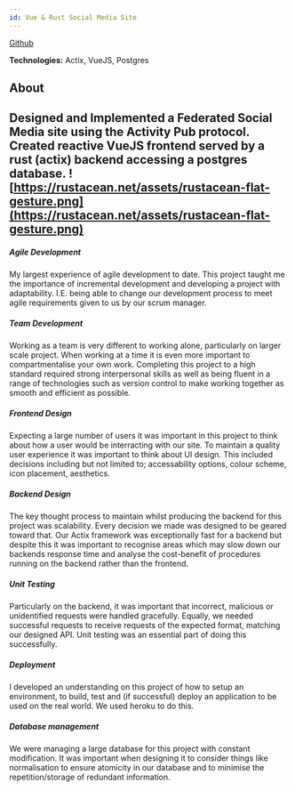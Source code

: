 ```yaml
---
id: Vue & Rust Social Media Site
---
```

[Github](https://github.com/fmckeogh/nebula)

**Technologies:** Actix, VueJS, Postgres
## About 
 Designed and Implemented a Federated Social Media site using the Activity Pub protocol. Created reactive VueJS frontend served by a rust (actix) backend accessing a postgres database.
![https://rustacean.net/assets/rustacean-flat-gesture.png](https://rustacean.net/assets/rustacean-flat-gesture.png)
---
##### Agile Development
My largest experience of agile development to date. This project taught me the importance of incremental development and developing a project with adaptability. I.E. being able to change our development process to meet agile requirements given to us by our scrum manager.

##### Team Development
Working as a team is very different to working alone, particularly on larger scale project. When working at a time it is even more important to compartmentalise your own work. Completing this project to a high standard required strong interpersonal skills as well as being fluent in a range of technologies such as version control to make working together as smooth and efficient as possible.

##### Frontend Design
Expecting a large number of users it was important in this project to think about how a user would be interracting with our site. To maintain a quality user experience it was important to think about UI design. This included decisions including but not limited to; accessability options, colour scheme, icon placement, aesthetics.

##### Backend Design
The key thought process to maintain whilst producing the backend for this project was scalability. Every decision we made was designed to be geared toward that. Our Actix framework was exceptionally fast for a backend but despite this it was important to recognise areas which may slow down our backends response time and analyse the cost-benefit of procedures running on the backend rather than the frontend.

##### Unit Testing
Particularly on the backend, it was important that incorrect, malicious or unidentified requests were handled gracefully. Equally, we needed successful requests to receive requests of the expected format, matching our designed API. Unit testing was an essential part of doing this successfully.

##### Deployment
I developed an understanding on this project of how to setup an environment, to build, test and (if successful) deploy an application to be used on the real world. We used heroku to do this.

##### Database management
We were managing a large database for this project with constant modification. It was important when designing it to consider things like normalisation to ensure atomicity in our database and to minimise the repetition/storage of redundant information.


